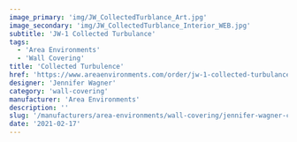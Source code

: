 ```yaml
---
image_primary: 'img/JW_CollectedTurblance_Art.jpg'
image_secondary: 'img/JW_CollectedTurblance_Interior_WEB.jpg'
subtitle: 'JW-1 Collected Turbulance'
tags:
  - 'Area Environments'
  - 'Wall Covering'
title: 'Collected Turbulence'
href: 'https://www.areaenvironments.com/order/jw-1-collected-turbulance'
designer: 'Jennifer Wagner'
category: 'wall-covering'
manufacturer: 'Area Environments'
description: ''
slug: '/manufacturers/area-environments/wall-covering/jennifer-wagner-collected-turbulence'
date: '2021-02-17'
---
```

